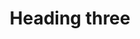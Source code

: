 ---
title: Heading three
tags: ["heading", "three", "title", "header", "text"]
icon: heading-three
svg: '<svg xmlns="http://www.w3.org/2000/svg" width="24" height="24" fill="none" viewBox="0 0 24 24" stroke-width="1.5" stroke-linecap="round" stroke-linejoin="round" stroke="currentColor"><path d="M3.75 4.5v15m9.5-15v15M3.75 12h9.5M16 9.5h5L17.5 14c2 0 3.5 1 3.5 3 0 2.74-3.408 3.2-5 1.45"/></svg>'
---